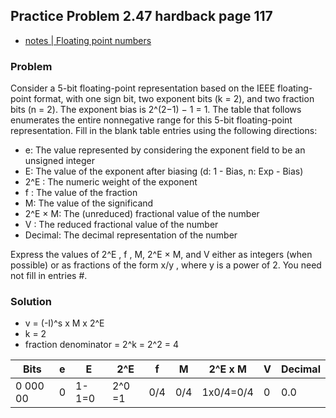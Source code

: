 ## Practice Problem 2.47 hardback page 117

- [notes | Floating point numbers](../misc.md#floating-point-numbers)

### Problem

Consider a 5-bit floating-point representation based on the IEEE floating-point format, with one sign bit, two exponent bits (k = 2), and two fraction bits (n = 2).
The exponent bias is 2^(2−1) − 1 = 1.
The table that follows enumerates the entire nonnegative range for this 5-bit floating-point representation. Fill in the blank table entries using the following directions:
- e: The value represented by considering the exponent field to be an unsigned integer
- E: The value of the exponent after biasing (d: 1 - Bias, n: Exp - Bias)
- 2^E : The numeric weight of the exponent
- f : The value of the fraction
- M: The value of the significand
- 2^E × M: The (unreduced) fractional value of the number
- V : The reduced fractional value of the number
- Decimal: The decimal representation of the number

Express the values of 2^E , f , M, 2^E × M, and V either as integers (when
possible) or as fractions of the form x/y , where y is a power of 2. You need not fill in entries #.

### Solution

- v = (-I)^s x M x 2^E
- k = 2
- fraction denominator = 2^k = 2^2 = 4

|Bits|e|E|2^E|f|M|2^E x M |V |Decimal
|---|---|---|---|---|---|---|---|---|
|0 000 00|0|1-1=0|2^0 =1|0/4|0/4|1x0/4=0/4|0|0.0